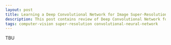 ```yaml
---
layout: post
title: Learning a Deep Convolutional Network for Image Super-Resolution
description: This post contains review of Deep Convolutional Network for Image Super-Resolution
tags: computer-vision super-resolution convolutional-neural-network
---
```


TBU
